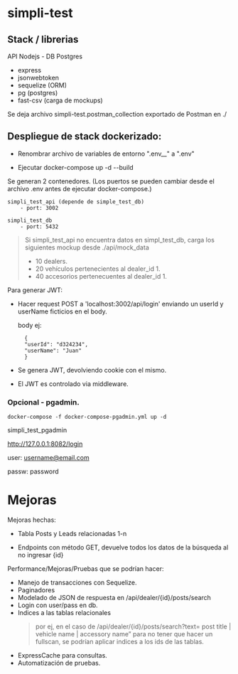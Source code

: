 # simpli-test

## Stack / librerias

API Nodejs - DB Postgres

- express
- jsonwebtoken
- sequelize (ORM)
- pg (postgres)
- fast-csv (carga de mockups)

Se deja archivo simpli-test.postman_collection exportado de Postman en ./

## Despliegue de stack dockerizado:

- Renombrar archivo de variables de entorno ".env\_\_" a ".env"

- Ejecutar docker-compose up -d --build

Se generan 2 contenedores.
(Los puertos se pueden cambiar desde el archivo .env antes de ejecutar docker-compose.)

    simpli_test_api (depende de simple_test_db)
        - port: 3002

    simpli_test_db
        - port: 5432

> Si simpli_test_api no encuentra datos en simpl_test_db, carga los siguientes mockup desde ./api/mock_data
>
> - 10 dealers.
> - 20 vehículos pertenecientes al dealer_id 1.
> - 40 accesorios pertenecuentes al dealer_id 1.

Para generar JWT:

- Hacer request POST a 'localhost:3002/api/login' enviando un userId y userName ficticios en el body.

  body ej:

        {
        "userId": "d324234",
        "userName": "Juan"
        }

- Se genera JWT, devolviendo cookie con el mismo.
- El JWT es controlado via middleware.

### Opcional - pgadmin.

    docker-compose -f docker-compose-pgadmin.yml up -d

simpli_test_pgadmin

http://127.0.0.1:8082/login

user: username@email.com

passw: password

# Mejoras

Mejoras hechas:

- Tabla Posts y Leads relacionadas 1-n

- Endpoints con método GET, devuelve todos los datos de la búsqueda al no ingresar {id}

Performance/Mejoras/Pruebas que se podrían hacer:

- Manejo de transacciones con Sequelize.
- Paginadores
- Modelado de JSON de respuesta en /api/dealer/{id}/posts/search
- Login con user/pass en db.
- Indices a las tablas relacionales
  > por ej, en el caso de /api/dealer/{id}/posts/search?text= post title | vehicle name | accessory name”
  > para no tener que hacer un fullscan, se podrían aplicar indices a los ids de las tablas.
- ExpressCache para consultas.
- Automatización de pruebas.
